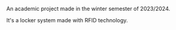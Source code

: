 An academic project made in the winter semester of 2023/2024.

It's a locker system made with RFID technology.
